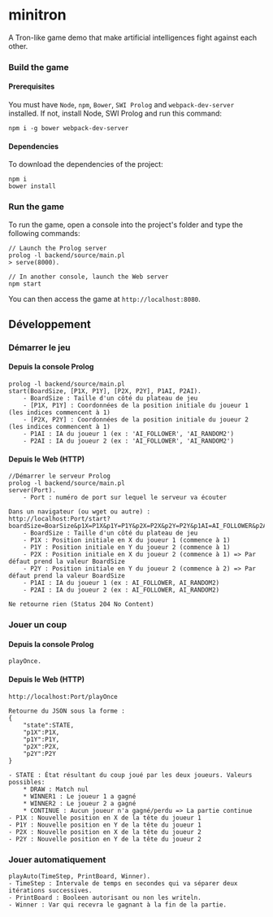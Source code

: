 # minitron
A Tron-like game demo that make artificial intelligences fight against each other.

### Build the game
#### Prerequisites
You must have `Node`, `npm`, `Bower`, `SWI Prolog` and `webpack-dev-server` installed. If not,
install Node, SWI Prolog and run this command:

    npm i -g bower webpack-dev-server
    
#### Dependencies
To download the dependencies of the project:

    npm i
    bower install

### Run the game
To run the game, open a console into the project's folder and type the following commands:

    // Launch the Prolog server
    prolog -l backend/source/main.pl
    > serve(8000).
    
    // In another console, launch the Web server
    npm start
    
You can then access the game at `http://localhost:8080`.

## Développement
### Démarrer le jeu
#### Depuis la console Prolog
```
prolog -l backend/source/main.pl
start(BoardSize, [P1X, P1Y], [P2X, P2Y], P1AI, P2AI).
    - BoardSize : Taille d'un côté du plateau de jeu
    - [P1X, P1Y] : Coordonnées de la position initiale du joueur 1 (les indices commencent à 1)
    - [P2X, P2Y] : Coordonnées de la position initiale du joueur 2 (les indices commencent à 1)
    - P1AI : IA du joueur 1 (ex : 'AI_FOLLOWER', 'AI_RANDOM2')
    - P2AI : IA du joueur 2 (ex : 'AI_FOLLOWER', 'AI_RANDOM2')
```
    
#### Depuis le Web (HTTP)
```
//Démarrer le serveur Prolog
prolog -l backend/source/main.pl
server(Port).
    - Port : numéro de port sur lequel le serveur va écouter
    
Dans un navigateur (ou wget ou autre) : 
http://localhost:Port/start?boardSize=BoarSize&p1X=P1X&p1Y=P1Y&p2X=P2X&p2Y=P2Y&p1AI=AI_FOLLOWER&p2AI=AI_RANDOM2
    - BoardSize : Taille d'un côté du plateau de jeu
    - P1X : Position initiale en X du joueur 1 (commence à 1)
    - P1Y : Position initiale en Y du joueur 2 (commence à 1)
    - P2X : Position initiale en X du joueur 2 (commence à 1) => Par défaut prend la valeur BoardSize
    - P2Y : Position initiale en Y du joueur 2 (commence à 2) => Par défaut prend la valeur BoardSize
    - P1AI : IA du joueur 1 (ex : AI_FOLLOWER, AI_RANDOM2)
    - P2AI : IA du joueur 2 (ex : AI_FOLLOWER, AI_RANDOM2)

Ne retourne rien (Status 204 No Content)
```

### Jouer un coup
#### Depuis la console Prolog
```
playOnce.
```
#### Depuis le Web (HTTP)
```
http://localhost:Port/playOnce

Retourne du JSON sous la forme :
{
    "state":STATE,
    "p1X":P1X,
    "p1Y":P1Y,
    "p2X":P2X,
    "p2Y":P2Y
}

- STATE : État résultant du coup joué par les deux joueurs. Valeurs possibles:
    * DRAW : Match nul
    * WINNER1 : Le joueur 1 a gagné
    * WINNER2 : Le joueur 2 a gagné
    * CONTINUE : Aucun joueur n'a gagné/perdu => La partie continue
- P1X : Nouvelle position en X de la tête du joueur 1
- P1Y : Nouvelle position en Y de la tête du joueur 1
- P2X : Nouvelle position en X de la tête du joueur 2
- P2Y : Nouvelle position en Y de la tête du joueur 2
```

### Jouer automatiquement
```
playAuto(TimeStep, PrintBoard, Winner).
- TimeStep : Intervale de temps en secondes qui va séparer deux itérations successives.
- PrintBoard : Booleen autorisant ou non les writeln.
- Winner : Var qui recevra le gagnant à la fin de la partie.
```
